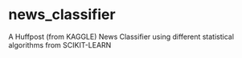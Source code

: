 # news_classifier
A Huffpost (from KAGGLE) News Classifier using different statistical algorithms from SCIKIT-LEARN

